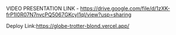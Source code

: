 VIDEO PRESENTATION LINK - https://drive.google.com/file/d/1zXK-frP1I0R07N7nvcPQ5067GKcyI1ql/view?usp=sharing

Deploy Link:https://globe-trotter-blond.vercel.app/


